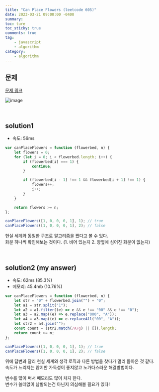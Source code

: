 ```yaml
---
title: "Can Place Flowers (leetcode 605)"
date: 2023-03-21 09:00:00 -0400
summary:
toc: ture
toc_sticky: true
comments: true
tag:
    - javascript
    - algorithm
category:
    - algorithm
---
```


## 문제

[문제 링크](https://leetcode.com/problems/can-place-flowers)

![image](https://user-images.githubusercontent.com/63498876/226490893-5ee79334-8471-4d36-ab76-c903f6c4634b.png)

<br>

## solution1

-   속도: 56ms

```javascript
var canPlaceFlowers = function (flowerbed, n) {
    let flowers = 0;
    for (let i = 0; i < flowerbed.length; i++) {
        if (flowerbed[i] === 1) {
            continue;
        }

        if (flowerbed[i - 1] !== 1 && flowerbed[i + 1] !== 1) {
            flowers++;
            i++;
        }
    }

    return flowers >= n;
};

canPlaceFlowers([1, 0, 0, 0, 1], 1); // true
canPlaceFlowers([1, 0, 0, 0, 1], 2); // false
```

현실 세계와 동일한 구조로 알고리즘을 짰다고 볼 수 있다. <br>
화분 하나씩 확인해보는 것이다. (1. 비어 있는지 2. 양옆에 심어진 화분이 없는지) <br>

<br>

## solution2 (my answer)

-   속도: 62ms (85.3%)
-   메모리: 45.4mb (10.76%)

```javascript
var canPlaceFlowers = function (flowerbed, n) {
    let str = "0" + flowerbed.join("") + "0";
    let a1 = str.split("1");
    let a2 = a1.filter((e) => e && e !== "00" && e !== "0");
    let a3 = a2.map((e) => e.replace("000", "A"));
    let a4 = a3.map((e) => e.replaceAll("00", "A"));
    let str2 = a4.join("");
    const count = (str2.match(/A/g) || []).length;
    return count >= n;
};

canPlaceFlowers([1, 0, 0, 0, 1], 1); // true
canPlaceFlowers([1, 0, 0, 0, 1], 2); // false
```

위에 답변과 달리 현실 세계와 생각 로직과 다른 방법을 찾다가 멀리 돌아온 것 같다. <br>
속도가 느리지는 않지만 가독성이 좋지않고 노가다스러운 해결방법이다. <br>

변수를 많이 써서 메모리도 많이 차지 한다. <br>
변수가 쓸데없이 남발되는건 아닌지 의심해볼 필요가 있다! <br>

<br>
